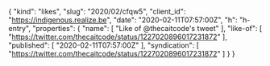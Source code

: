 {
  "kind": "likes",
  "slug": "2020/02/cfqw5",
  "client_id": "https://indigenous.realize.be",
  "date": "2020-02-11T07:57:00Z",
  "h": "h-entry",
  "properties": {
    "name": [
      "Like of @thecaitcode's tweet"
    ],
    "like-of": [
      "https://twitter.com/thecaitcode/status/1227020896017231872"
    ],
    "published": [
      "2020-02-11T07:57:00Z"
    ],
    "syndication": [
      "https://twitter.com/thecaitcode/status/1227020896017231872"
    ]
  }
}
